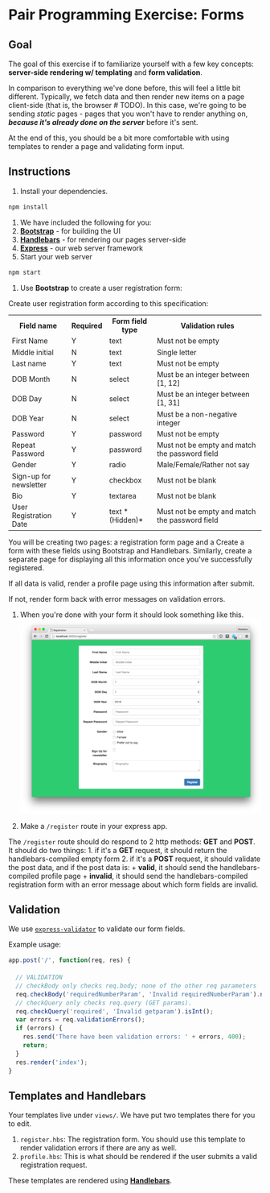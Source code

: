 # Pair Programming Exercise: Forms

## Goal

The goal of this exercise if to familiarize yourself with a few key concepts: **server-side rendering w/ templating** and **form validation**.

In comparison to everything we've done before, this will feel a little bit different. Typically, we fetch data and then render new items on a page client-side (that is, the browser # TODO). In this case, we're going to be sending *static* pages - pages that you won't have to render anything on, ***because it's already done on the server*** before it's sent.

At the end of this, you should be a bit more comfortable with using templates to render a page and validating form input.

## Instructions

1. Install your dependencies.

  ```bash
  npm install
  ```

1. We have included the following for you:
  1. [**Bootstrap**](https://www.npmjs.com/package/bootstrap) - for building the UI
  1. [**Handlebars**](https://www.npmjs.com/package/handlebars) - for rendering our pages server-side
  1. [**Express**](https://www.npmjs.com/package/express) - our web server framework
1. Start your web server

  ```bash
  npm start
  ```

1. Use **Bootstrap** to create a user registration form:

  Create user registration form according to this specification:

  <table>
    <tr>
      <th> Field name </th>
      <th> Required </th>
      <th> Form field type </th>
      <th> Validation rules </th>
    <tr>
    <tr>
      <td> First Name </td>
      <td> Y </td>
      <td> text </td>
      <td> Must not be empty </td>
    </tr>
    <tr>
      <td> Middle initial </td>
      <td> N </td>
      <td> text </td>
      <td> Single letter </td>
    </tr>
    <tr>
      <td> Last name </td>
      <td> Y </td>
      <td> text </td>
      <td> Must not be empty </td>
    </tr>
    <tr>
      <td> DOB Month </td>
      <td> N </td>
      <td> select </td>
      <td> Must be an integer between [1, 12] </td>
    </tr>
    <tr>
      <td> DOB Day </td>
      <td> N </td>
      <td> select </td>
      <td> Must be an integer between [1, 31] </td>
    </tr>
    <tr>
      <td> DOB Year </td>
      <td> N </td>
      <td> select </td>
      <td> Must be a non-negative integer </td>
    </tr>
    <tr>
      <td> Password </td>
      <td> Y </td>
      <td> password </td>
      <td> Must not be empty </td>
    </tr>
    <tr>
      <td> Repeat Password </td>
      <td> Y </td>
      <td> password </td>
      <td> Must not be empty and match the password field </td>
    </tr>
    <tr>
      <td> Gender </td>
      <td> Y </td>
      <td> radio </td>
      <td> Male/Female/Rather not say </td>
    </tr>
    <tr>
      <td> Sign-up for newsletter </td>
      <td> Y </td>
      <td> checkbox </td>
      <td> Must not be blank </td>
    </tr>
    <tr>
      <td> Bio </td>
      <td> Y </td>
      <td> textarea </td>
      <td> Must not be blank </td>
    </tr>
    <tr>
      <td> User Registration Date </td>
      <td> Y </td>
      <td> text *(Hidden)* </td>
      <td> Must not be empty and match the password field </td>
    </tr>
  <table>

  You will be creating two pages: a registration form page and a
  Create a form with these fields using Bootstrap and Handlebars. Similarly, create a separate page for displaying all this information once you've successfully registered.

  If all data is valid, render a profile page using this information after submit.

  If not, render form back with error messages on validation errors.
1. When you're done with your form it should look something like this.
  ![](img/form.png)

1. Make a `/register` route in your express app.

  The `/register` route should do respond to 2 http methods: **GET** and **POST**. It should do two things:
    1. if it's a **GET** request, it should return the handlebars-compiled empty form
    2. if it's a **POST** request, it should validate the post data, and if the post data is:
      + **valid**, it should send the handlebars-compiled profile page
      + **invalid**, it should send the handlebars-compiled registration form with an error message about which form fields are invalid.

## Validation

We use [`express-validator`](https://github.com/ctavan/express-validator) to validate our form fields.

Example usage:

```javascript
app.post('/', function(req, res) {

  // VALIDATION
  // checkBody only checks req.body; none of the other req parameters
  req.checkBody('requiredNumberParam', 'Invalid requiredNumberParam').notEmpty().isInt();
  // checkQuery only checks req.query (GET params).
  req.checkQuery('required', 'Invalid getparam').isInt();
  var errors = req.validationErrors();
  if (errors) {
    res.send('There have been validation errors: ' + errors, 400);
    return;
  }
  res.render('index');
}
```

## Templates and Handlebars

Your templates live under `views/`. We have put two templates there for you to edit.

1. `register.hbs`: The registration form. You should use this template to render validation errors if there are any as well.
1. `profile.hbs`: This is what should be rendered if the user submits a valid registration request.

These templates are rendered using [**Handlebars**](http://handlebarsjs.com).
